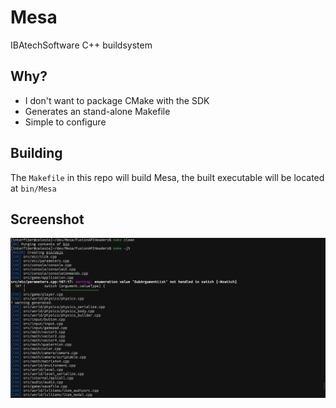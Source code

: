 # Mesa
IBAtechSoftware C++ buildsystem

## Why?
* I don't want to package CMake with the SDK
* Generates an stand-alone Makefile
* Simple to configure

## Building
The ```Makefile``` in this repo will build Mesa, the built executable will be located at ```bin/Mesa```

## Screenshot
![](./demo.png)
